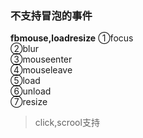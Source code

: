 



### 不支持冒泡的事件 
**fbmouse,loadresize**
①focus  
②blur  
③mouseenter  
④mouseleave  
⑤load  
⑥unload  
⑦resize  
> click,scrool支持



